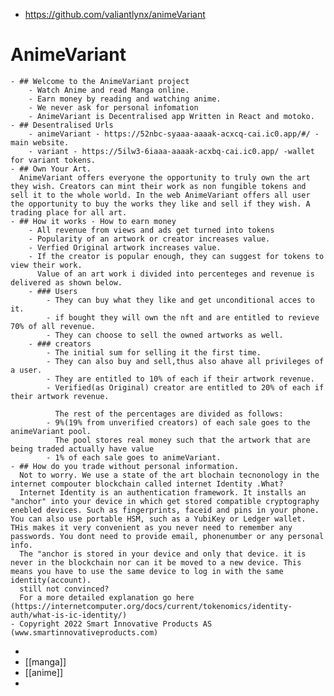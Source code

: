 - https://github.com/valiantlynx/animeVariant
# AnimeVariant
	- ## Welcome to the AnimeVariant project
		- Watch Anime and read Manga online.
		- Earn money by reading and watching anime.
		- We never ask for personal infomation
		- AnimeVariant is Decentralised app Written in React and motoko.
	- ## Desentralised Urls
		- animeVariant - https://52nbc-syaaa-aaaak-acxcq-cai.ic0.app/#/ -main website.
		- variant - https://5ilw3-6iaaa-aaaak-acxbq-cai.ic0.app/ -wallet for variant tokens.
	- ## Own Your Art.
	  AnimeVariant offers everyone the opportunity to truly own the art they wish. Creators can mint their work as non fungible tokens and sell it to the whole world. In the web AnimeVariant offers all user the opportunity to buy the works they like and sell if they wish. A trading place for all art.
	- ## How it works - How to earn money
		- All revenue from views and ads get turned into tokens
		- Popularity of an artwork or creator increases value.
		- Verfied Original artwork increases value.
		- If the creator is popular enough, they can suggest for tokens to view their work.
		  Value of an art work i divided into percenteges and revenue is delivered as shown below.
		- ### Users
			- They can buy what they like and get unconditional acces to it.
			- if bought they will own the nft and are entitled to revieve 70% of all revenue.
			- They can choose to sell the owned artworks as well.
		- ### creators
			- The initial sum for selling it the first time.
			- They can also buy and sell,thus also ahave all privileges of a user.
			- They are entitled to 10% of each if their artwork revenue.
			- Verified(as Original) creator are entitled to 20% of each if their artwork revenue.
			  
			  The rest of the percentages are divided as follows:
			- 9%(19% from unverified creators) of each sale goes to the animeVariant pool.
			  The pool stores real money such that the artwork that are being traded actually have value
			- 1% of each sale goes to animeVariant.
	- ## How do you trade without personal information.
	  Not to worry. We use a state of the art blochain tecnonology in the internet compouter blockchain called internet Identity .What?
	  Internet Identity is an authentication framework. It installs an "anchor" into your device in which get stored compatible cryptography enebled devices. Such as fingerprints, faceid and pins in your phone. You can also use portable HSM, such as a YubiKey or Ledger wallet. THis makes it very convenient as you never need to remember any passwords. You dont need to provide email, phonenumber or any personal info.
	  The "anchor is stored in your device and only that device. it is never in the blockchain nor can it be moved to a new device. This means you have to use the same device to log in with the same identity(account). 
	  still not convinced?
	  For a more detailed explanation go here (https://internetcomputer.org/docs/current/tokenomics/identity-auth/what-is-ic-identity/)
	- Copyright 2022 Smart Innovative Products AS (www.smartinnovativeproducts.com)
-
- [[manga]]
- [[anime]]
-